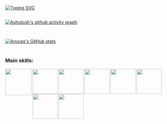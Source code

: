 
<br />
<br />

[![Typing SVG](https://readme-typing-svg.herokuapp.com?font=Fira+Code&weight=500&size=30&pause=500&color=FE428E&random=false&width=435&lines=Hi%2C+My+name+is+Pablo!;I+From+Brazil;I'm+a+software+developer;and+i+have+18+old)](https://git.io/typing-svg)

##

[![Ashutosh's github activity graph](https://github-readme-activity-graph.vercel.app/graph?username=ppablolds&bg_color=141321&color=fe428e&line=fe428e&point=0a9fef&area=true&hide_border=true)](https://github.com/ashutosh00710/github-readme-activity-graph)

##

<div style="display: flex; flex-direction: row; widht: 100%;">

<span>[![Anurag's GitHub stats](https://github-readme-stats.vercel.app/api?username=ppablolds&show_icons=true&theme=radical)](https://github.com/anuraghazra/github-readme-stats)</span>

</div>

##

### Main skills:
<div align="left"> 
<img align="left" height="84" width="84" src="https://devicon-website.vercel.app/api/javascript/plain.svg">

<img align="left" height="80" width="80" src="https://devicon-website.vercel.app/api/typescript/original.svg">

<img align="left"  height="80" width="80" src="https://devicon-website.vercel.app/api/nodejs/plain.svg">

<img align="left"  height="80" width="80" src="https://devicon-website.vercel.app/api/react/original.svg">

<img align="left"  height="80" width="80" src="https://devicon-website.vercel.app/api/nextjs/line.svg?color=%23FFFFFF">

<img align="left"  height="80" width="80" src="https://devicon-website.vercel.app/api/html5/original.svg">

<img align="left"  height="80" width="80" src="https://devicon-website.vercel.app/api/css3/original.svg">

<img align="left"  height="80" width="80" src="https://devicon-website.vercel.app/api/tailwindcss/plain.svg">

</div>
